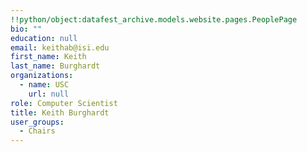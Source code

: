 ```yaml
---
!!python/object:datafest_archive.models.website.pages.PeoplePage
bio: ""
education: null
email: keithab@isi.edu
first_name: Keith
last_name: Burghardt
organizations:
  - name: USC
    url: null
role: Computer Scientist
title: Keith Burghardt
user_groups:
  - Chairs
---
```


